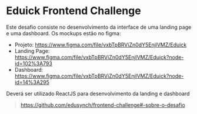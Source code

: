 # Eduick Frontend Challenge
Este desafio consiste no desenvolvimento da interface de uma landing page e uma dashboard. Os mockups estão no figma:  
- Projeto: https://www.figma.com/file/vxbTpBRViZn0dY5EnjlVMZ/Eduick 
- Landing Page: https://www.figma.com/file/vxbTpBRViZn0dY5EnjlVMZ/Eduick?node-id=102%3A793 
- Dashboard: https://www.figma.com/file/vxbTpBRViZn0dY5EnjlVMZ/Eduick?node-id=14%3A295 

Deverá ser utilizado ReactJS para desenvolvimento da landing e dashboard
> https://github.com/edusynch/frontend-challenge#-sobre-o-desafio
